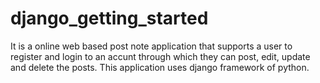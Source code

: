 # django_getting_started
It is a online web based post note application that supports a user to register and login to an accunt through which they can post, edit, update and 
delete the posts. This application uses django framework of python.
